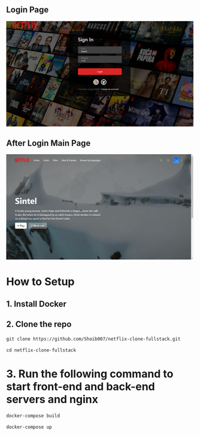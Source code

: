 ## Login Page
<img src="https://github.com/Shoib007/netflix-clone-fullstack/blob/main/frontend/netflix-clone/public/images/NetFlixFrontPage.png?raw=true" width = 500>

## After Login Main Page
<img src="https://github.com/Shoib007/netflix-clone-fullstack/blob/main/frontend/netflix-clone/public/images/NetFlixBillBoard.png?raw=true" width = 500>


# How to Setup

## 1. Install Docker
## 2. Clone the repo
```
git clone https://github.com/Shoib007/netflix-clone-fullstack.git
```
```
cd netflix-clone-fullstack
```
# 3. Run the following command to start front-end and back-end servers and nginx
```
docker-compose build
```
```
docker-compose up
```
